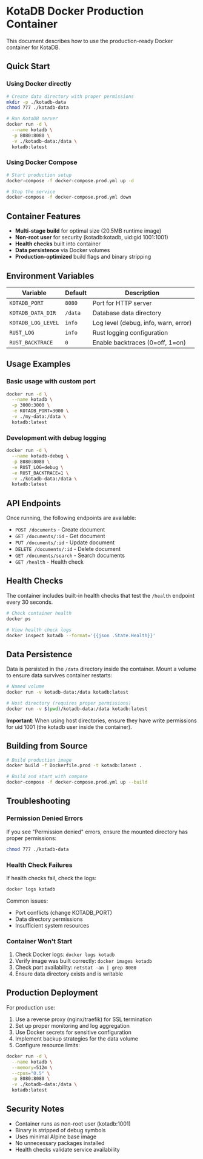 # KotaDB Docker Production Container

This document describes how to use the production-ready Docker container for KotaDB.

## Quick Start

### Using Docker directly

```bash
# Create data directory with proper permissions
mkdir -p ./kotadb-data
chmod 777 ./kotadb-data

# Run KotaDB server
docker run -d \
  --name kotadb \
  -p 8080:8080 \
  -v ./kotadb-data:/data \
  kotadb:latest
```

### Using Docker Compose

```bash
# Start production setup
docker-compose -f docker-compose.prod.yml up -d

# Stop the service
docker-compose -f docker-compose.prod.yml down
```

## Container Features

- **Multi-stage build** for optimal size (20.5MB runtime image)
- **Non-root user** for security (kotadb:kotadb, uid:gid 1001:1001)
- **Health checks** built into container
- **Data persistence** via Docker volumes
- **Production-optimized** build flags and binary stripping

## Environment Variables

| Variable | Default | Description |
|----------|---------|-------------|
| `KOTADB_PORT` | `8080` | Port for HTTP server |
| `KOTADB_DATA_DIR` | `/data` | Database data directory |
| `KOTADB_LOG_LEVEL` | `info` | Log level (debug, info, warn, error) |
| `RUST_LOG` | `info` | Rust logging configuration |
| `RUST_BACKTRACE` | `0` | Enable backtraces (0=off, 1=on) |

## Usage Examples

### Basic usage with custom port

```bash
docker run -d \
  --name kotadb \
  -p 3000:3000 \
  -e KOTADB_PORT=3000 \
  -v ./my-data:/data \
  kotadb:latest
```

### Development with debug logging

```bash
docker run -d \
  --name kotadb-debug \
  -p 8080:8080 \
  -e RUST_LOG=debug \
  -e RUST_BACKTRACE=1 \
  -v ./kotadb-data:/data \
  kotadb:latest
```

## API Endpoints

Once running, the following endpoints are available:

- `POST /documents` - Create document
- `GET /documents/:id` - Get document
- `PUT /documents/:id` - Update document
- `DELETE /documents/:id` - Delete document
- `GET /documents/search` - Search documents
- `GET /health` - Health check

## Health Checks

The container includes built-in health checks that test the `/health` endpoint every 30 seconds.

```bash
# Check container health
docker ps

# View health check logs
docker inspect kotadb --format='{{json .State.Health}}'
```

## Data Persistence

Data is persisted in the `/data` directory inside the container. Mount a volume to ensure data survives container restarts:

```bash
# Named volume
docker run -v kotadb-data:/data kotadb:latest

# Host directory (requires proper permissions)
docker run -v $(pwd)/kotadb-data:/data kotadb:latest
```

**Important**: When using host directories, ensure they have write permissions for uid 1001 (the kotadb user inside the container).

## Building from Source

```bash
# Build production image
docker build -f Dockerfile.prod -t kotadb:latest .

# Build and start with compose
docker-compose -f docker-compose.prod.yml up --build
```

## Troubleshooting

### Permission Denied Errors

If you see "Permission denied" errors, ensure the mounted directory has proper permissions:

```bash
chmod 777 ./kotadb-data
```

### Health Check Failures

If health checks fail, check the logs:

```bash
docker logs kotadb
```

Common issues:
- Port conflicts (change KOTADB_PORT)
- Data directory permissions
- Insufficient system resources

### Container Won't Start

1. Check Docker logs: `docker logs kotadb`
2. Verify image was built correctly: `docker images kotadb`
3. Check port availability: `netstat -an | grep 8080`
4. Ensure data directory exists and is writable

## Production Deployment

For production use:

1. Use a reverse proxy (nginx/traefik) for SSL termination
2. Set up proper monitoring and log aggregation
3. Use Docker secrets for sensitive configuration
4. Implement backup strategies for the data volume
5. Configure resource limits:

```bash
docker run -d \
  --name kotadb \
  --memory=512m \
  --cpus="0.5" \
  -p 8080:8080 \
  -v ./kotadb-data:/data \
  kotadb:latest
```

## Security Notes

- Container runs as non-root user (kotadb:1001)
- Binary is stripped of debug symbols
- Uses minimal Alpine base image
- No unnecessary packages installed
- Health checks validate service availability
